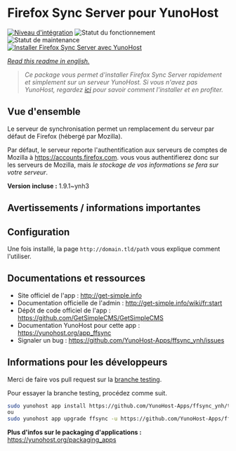 <!--
N.B.: This README was automatically generated by https://github.com/YunoHost/apps/tree/master/tools/README-generator
It shall NOT be edited by hand.
-->

# Firefox Sync Server pour YunoHost

[![Niveau d'intégration](https://dash.yunohost.org/integration/ffsync.svg)](https://dash.yunohost.org/appci/app/ffsync) ![Statut du fonctionnement](https://ci-apps.yunohost.org/ci/badges/ffsync.status.svg) ![Statut de maintenance](https://ci-apps.yunohost.org/ci/badges/ffsync.maintain.svg)  
[![Installer Firefox Sync Server avec YunoHost](https://install-app.yunohost.org/install-with-yunohost.svg)](https://install-app.yunohost.org/?app=ffsync)

*[Read this readme in english.](./README.md)*

> *Ce package vous permet d'installer Firefox Sync Server rapidement et simplement sur un serveur YunoHost.
Si vous n'avez pas YunoHost, regardez [ici](https://yunohost.org/#/install) pour savoir comment l'installer et en profiter.*

## Vue d'ensemble

Le serveur de synchronisation permet un remplacement du serveur par défaut de Firefox (hébergé par Mozilla).

Par défaut, le serveur reporte l'authentification aux serveurs de comptes de Mozilla à https://accounts.firefox.com. vous vous authentifierez donc sur les serveurs de Mozilla, mais _le stockage de vos informations se fera sur votre serveur_.


**Version incluse :** 1.9.1~ynh3
## Avertissements / informations importantes

## Configuration

Une fois installé, la page `http://domain.tld/path` vous explique comment l'utiliser.


## Documentations et ressources

* Site officiel de l'app : <http://get-simple.info>
* Documentation officielle de l'admin : <http://get-simple.info/wiki/fr:start>
* Dépôt de code officiel de l'app : <https://github.com/GetSimpleCMS/GetSimpleCMS>
* Documentation YunoHost pour cette app : <https://yunohost.org/app_ffsync>
* Signaler un bug : <https://github.com/YunoHost-Apps/ffsync_ynh/issues>

## Informations pour les développeurs

Merci de faire vos pull request sur la [branche testing](https://github.com/YunoHost-Apps/ffsync_ynh/tree/testing).

Pour essayer la branche testing, procédez comme suit.

``` bash
sudo yunohost app install https://github.com/YunoHost-Apps/ffsync_ynh/tree/testing --debug
ou
sudo yunohost app upgrade ffsync -u https://github.com/YunoHost-Apps/ffsync_ynh/tree/testing --debug
```

**Plus d'infos sur le packaging d'applications :** <https://yunohost.org/packaging_apps>
